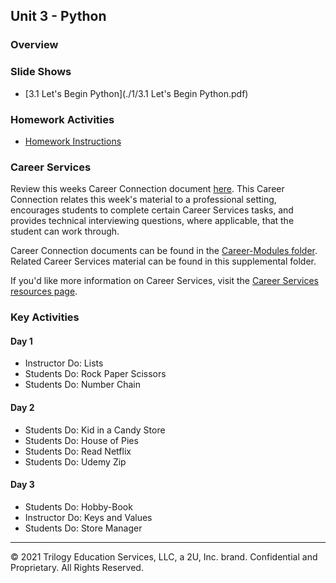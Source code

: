 ## Unit 3 - Python

### Overview

### Slide Shows

* [3.1 Let's Begin Python](./1/3.1 Let's Begin Python.pdf)

### Homework Activities

* [Homework Instructions](../../02-Homework/03-Python/Instructions/README.md)

### Career Services

Review this weeks Career Connection document [here](../../04-Career-Modules/03-Python.md). This Career Connection relates this week's material to a professional setting, encourages students to complete certain Career Services tasks, and provides technical interviewing questions, where applicable, that the student can work through.

Career Connection documents can be found in the [Career-Modules folder](../../04-Career-Modules). Related Career Services material can be found in this supplemental folder.

If you'd like more information on Career Services, visit the [Career Services resources page](http://bit.ly/DataVizCS).

### Key Activities

#### Day 1

* Instructor Do: Lists
* Students Do: Rock Paper Scissors
* Students Do: Number Chain

#### Day 2

* Students Do: Kid in a Candy Store
* Students Do: House of Pies
* Students Do: Read Netflix
* Students Do: Udemy Zip

#### Day 3

* Students Do: Hobby-Book
* Instructor Do: Keys and Values
* Students Do: Store Manager

- - -

© 2021 Trilogy Education Services, LLC, a 2U, Inc. brand. Confidential and Proprietary. All Rights Reserved.
